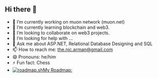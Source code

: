 ## Hi there 👋

- 🔭 I’m currently working on muon network (muon.net)
- 🌱 I’m currently learning blockchain and web3.
- 👯 I’m looking to collaborate on web3 projects.
- 🤔 I’m looking for help with ...
- 💬 Ask me about ASP.NET, Relational Database Designing and SQL
- 📫 How to reach me: the.nic.arman@gmail.com
- 😄 Pronouns: he/him
- ⚡ Fun fact: Chess
- <a href="https://roadmap.sh"><img src="https://roadmap.sh/card/wide/66a400a63972b56590fd20a4?variant=dark" alt="roadmap.sh"/>My Roadmap:</a>

<!--
**nicarman/nicarman** is a ✨ _special_ ✨ repository because its `README.md` (this file) appears on your GitHub profile.

Here are some ideas to get you started:

- 🔭 I’m currently working on ...
- 🌱 I’m currently learning ...
- 👯 I’m looking to collaborate on ...
- 🤔 I’m looking for help with ...
- 💬 Ask me about ...
- 📫 How to reach me: ...
- 😄 Pronouns: ...
- ⚡ Fun fact: ...
-->
